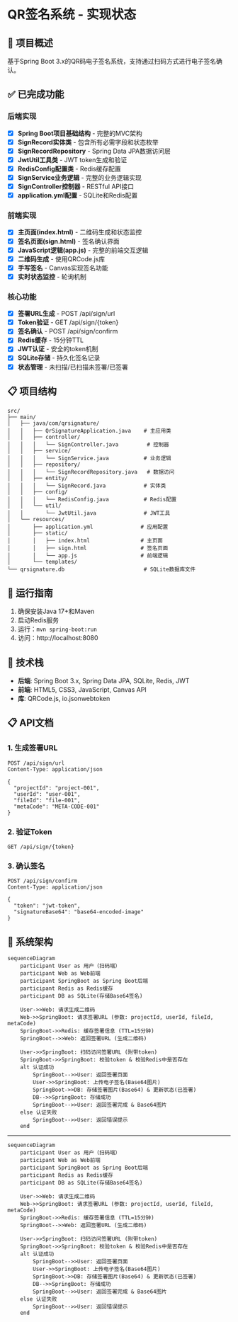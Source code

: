 # QR签名系统 - 实现状态

## 🎯 项目概述
基于Spring Boot 3.x的QR码电子签名系统，支持通过扫码方式进行电子签名确认。

## ✅ 已完成功能

### 后端实现
- [x] **Spring Boot项目基础结构** - 完整的MVC架构
- [x] **SignRecord实体类** - 包含所有必需字段和状态枚举
- [x] **SignRecordRepository** - Spring Data JPA数据访问层
- [x] **JwtUtil工具类** - JWT token生成和验证
- [x] **RedisConfig配置类** - Redis缓存配置
- [x] **SignService业务逻辑** - 完整的业务逻辑实现
- [x] **SignController控制器** - RESTful API接口
- [x] **application.yml配置** - SQLite和Redis配置

### 前端实现
- [x] **主页面(index.html)** - 二维码生成和状态监控
- [x] **签名页面(sign.html)** - 签名确认界面
- [x] **JavaScript逻辑(app.js)** - 完整的前端交互逻辑
- [x] **二维码生成** - 使用QRCode.js库
- [x] **手写签名** - Canvas实现签名功能
- [x] **实时状态监控** - 轮询机制

### 核心功能
- [x] **签署URL生成** - POST /api/sign/url
- [x] **Token验证** - GET /api/sign/{token}
- [x] **签名确认** - POST /api/sign/confirm
- [x] **Redis缓存** - 15分钟TTL
- [x] **JWT认证** - 安全的token机制
- [x] **SQLite存储** - 持久化签名记录
- [x] **状态管理** - 未扫描/已扫描未签署/已签署

## 📋 项目结构
```
src/
├── main/
│   ├── java/com/qrsignature/
│   │   ├── QrSignatureApplication.java    # 主应用类
│   │   ├── controller/
│   │   │   └── SignController.java         # 控制器
│   │   ├── service/
│   │   │   └── SignService.java           # 业务逻辑
│   │   ├── repository/
│   │   │   └── SignRecordRepository.java   # 数据访问
│   │   ├── entity/
│   │   │   └── SignRecord.java            # 实体类
│   │   ├── config/
│   │   │   └── RedisConfig.java           # Redis配置
│   │   └── util/
│   │       └── JwtUtil.java               # JWT工具
│   └── resources/
│       ├── application.yml               # 应用配置
│       ├── static/
│       │   ├── index.html                # 主页面
│       │   ├── sign.html                 # 签名页面
│       │   └── app.js                    # 前端逻辑
│       └── templates/
└── qrsignature.db                         # SQLite数据库文件
```

## 🚀 运行指南
1. 确保安装Java 17+和Maven
2. 启动Redis服务
3. 运行：`mvn spring-boot:run`
4. 访问：http://localhost:8080

## 🔧 技术栈
- **后端**: Spring Boot 3.x, Spring Data JPA, SQLite, Redis, JWT
- **前端**: HTML5, CSS3, JavaScript, Canvas API
- **库**: QRCode.js, io.jsonwebtoken

## 📋 API文档
### 1. 生成签署URL
```http
POST /api/sign/url
Content-Type: application/json

{
  "projectId": "project-001",
  "userId": "user-001",
  "fileId": "file-001",
  "metaCode": "META-CODE-001"
}
```

### 2. 验证Token
```http
GET /api/sign/{token}
```

### 3. 确认签名
```http
POST /api/sign/confirm
Content-Type: application/json

{
  "token": "jwt-token",
  "signatureBase64": "base64-encoded-image"
}
```

## 🔄 系统架构
```mermaid
sequenceDiagram
    participant User as 用户（扫码端）
    participant Web as Web前端
    participant SpringBoot as Spring Boot后端
    participant Redis as Redis缓存
    participant DB as SQLite(存储Base64签名)

    User->>Web: 请求生成二维码
    Web->>SpringBoot: 请求签署URL (参数: projectId, userId, fileId, metaCode)
    SpringBoot->>Redis: 缓存签署信息 (TTL=15分钟)
    SpringBoot-->>Web: 返回签署URL (生成二维码)

    User->>SpringBoot: 扫码访问签署URL (附带token)
    SpringBoot->>SpringBoot: 校验token & 校验Redis中是否存在
    alt 认证成功
        SpringBoot-->>User: 返回签署页面
        User->>SpringBoot: 上传电子签名(Base64图片)
        SpringBoot->>DB: 存储签署图片(Base64) & 更新状态(已签署)
        DB-->>SpringBoot: 存储成功
        SpringBoot-->>User: 返回签署完成 & Base64图片
    else 认证失败
        SpringBoot-->>User: 返回错误提示
    end
```


---
```mermaid
sequenceDiagram
    participant User as 用户（扫码端）
    participant Web as Web前端
    participant SpringBoot as Spring Boot后端
    participant Redis as Redis缓存
    participant DB as SQLite(存储Base64签名)

    User->>Web: 请求生成二维码
    Web->>SpringBoot: 请求签署URL (参数: projectId, userId, fileId, metaCode)
    SpringBoot->>Redis: 缓存签署信息 (TTL=15分钟)
    SpringBoot-->>Web: 返回签署URL (生成二维码)

    User->>SpringBoot: 扫码访问签署URL (附带token)
    SpringBoot->>SpringBoot: 校验token & 校验Redis中是否存在
    alt 认证成功
        SpringBoot-->>User: 返回签署页面
        User->>SpringBoot: 上传电子签名(Base64图片)
        SpringBoot->>DB: 存储签署图片(Base64) & 更新状态(已签署)
        DB-->>SpringBoot: 存储成功
        SpringBoot-->>User: 返回签署完成 & Base64图片
    else 认证失败
        SpringBoot-->>User: 返回错误提示
    end
```